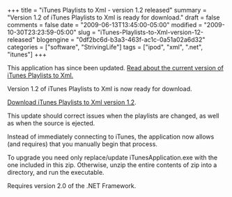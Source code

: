 +++
title = "iTunes Playlists to Xml - version 1.2 released"
summary = "Version 1.2 of iTunes Playlists to Xml is ready for download."
draft = false
comments = false
date = "2009-06-13T13:45:00-05:00"
modified = "2009-10-30T23:23:59-05:00"
slug = "iTunes-Playlists-to-Xml-version-12-released"
blogengine = "0df2bc6d-b3a3-463f-ac1c-0a51a02a6d32"
categories = ["software", "StrivingLife"]
tags = ["ipod", "xml", ".net", "itunes"]
+++

<div class="warning">
<p>This application has since been updated. <a href="http://jamesrskemp.com/apps/iTunesPlaylists2Xml/">Read about the current version of iTunes Playlists to Xml.</a></p>
</div>
<p>Version 1.2 of iTunes Playlists to Xml is now ready for download.</p>
<p><a href="http://jamesrskemp.com/applications/iTunesPlaylistsToXml_1.2.zip">Download iTunes Playlists to Xml version 1.2</a>.</p>
<p>This update should correct issues when the playlists are changed, as well as when the source is ejected.</p>
<p>Instead of immediately connecting to iTunes, the application now allows (and requires) that you manually begin that process.</p>
<p>To upgrade you need only replace/update&nbsp;iTunesApplication.exe with the one included in this zip. Otherwise, unzip the entire contents of zip into a directory, and run the executable.</p>
<p>Requires version 2.0&nbsp;of the .NET Framework.</p>
